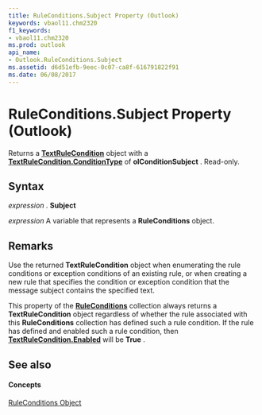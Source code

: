 ```yaml
---
title: RuleConditions.Subject Property (Outlook)
keywords: vbaol11.chm2320
f1_keywords:
- vbaol11.chm2320
ms.prod: outlook
api_name:
- Outlook.RuleConditions.Subject
ms.assetid: d6d51efb-9eec-0c07-ca8f-616791822f91
ms.date: 06/08/2017
---
```



# RuleConditions.Subject Property (Outlook)

Returns a  **[TextRuleCondition](textrulecondition-object-outlook.md)** object with a **[TextRuleCondition.ConditionType](textrulecondition-conditiontype-property-outlook.md)** of **olConditionSubject** . Read-only.


## Syntax

 _expression_ . **Subject**

 _expression_ A variable that represents a **RuleConditions** object.


## Remarks

Use the returned  **TextRuleCondition** object when enumerating the rule conditions or exception conditions of an existing rule, or when creating a new rule that specifies the condition or exception condition that the message subject contains the specified text.

This property of the  **[RuleConditions](ruleconditions-object-outlook.md)** collection always returns a **TextRuleCondition** object regardless of whether the rule associated with this **RuleConditions** collection has defined such a rule condition. If the rule has defined and enabled such a rule condition, then **[TextRuleCondition.Enabled](textrulecondition-enabled-property-outlook.md)** will be **True** .


## See also


#### Concepts


[RuleConditions Object](ruleconditions-object-outlook.md)

